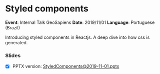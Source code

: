 # Styled components

**Event**: Internal Talk GeoSapiens
**Date**: 2019/11/01
**Language**: Portuguese (Brazil)

Introducing styled components in Reactjs. A deep dive into how css is generated.

### Slides

* [x] PPTX version: [StyledComponents@2019-11-01.pptx](./StyledComponents@2019-11-01.pptx)
